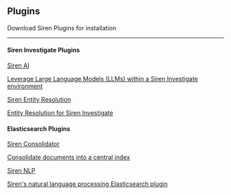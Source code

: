 ## Plugins

Download Siren Plugins for installation

--------

<div class="container">
   <div class="plugin-section">
      <h4 class="section-title">Siren Investigate Plugins</h4>
      <div class="plugin-flex">
         <div class="plugin-card">
            <a href="./siren-ai" class="plugin-link">
               <div class="plugin-icon">
                  <i class="fa-solid fa-microchip"></i>
               </div>
               <p class="plugin-title">Siren AI</p>
               <p class="plugin-description">Leverage Large Language Models (LLMs) within a Siren Investigate environment</p>
            </a>
         </div>
         <div class="plugin-card">
            <a href="./siren-er" class="plugin-link">
               <div class="plugin-icon">
                  <i class="fa-solid fa-diagram-project"></i>
               </div>
               <p class="plugin-title">Siren Entity Resolution</p>
               <p class="plugin-description">Entity Resolution for Siren Investigate</p>
            </a>
         </div>
      </div>
   </div>
   <div class="plugin-section">
      <h4 class="section-title">Elasticsearch Plugins</h4>
      <div class="plugin-flex">
         <div class="plugin-card">
            <a href="./siren-consolidator" class="plugin-link">
               <div class="plugin-icon">
                  <i class="fa-solid fa-database"></i>
               </div>
               <p class="plugin-title">Siren Consolidator</p>
               <p class="plugin-description">Consolidate documents into a central index</p>
            </a>
         </div>
         <div class="plugin-card">
            <a href="./siren-nlp" class="plugin-link">
               <div class="plugin-icon">
                  <i class="fa-solid fa-language"></i>
               </div>
               <p class="plugin-title">Siren NLP</p>
               <p class="plugin-description">Siren's natural language processing Elasticsearch plugin</p>
            </a>
         </div>
      </div>
   </div>
</div>